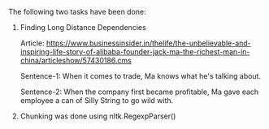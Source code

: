 The following two tasks have been done:

1) Finding Long Distance Dependencies

   Article: https://www.businessinsider.in/thelife/the-unbelievable-and-inspiring-life-story-of-alibaba-founder-jack-ma-the-richest-man-in-china/articleshow/57430186.cms

   Sentence-1: When it comes to trade, Ma knows what he's talking about.

   Sentence-2: When the company first became profitable, Ma gave each employee a can of Silly String to go wild with.

2) Chunking was done using nltk.RegexpParser()

